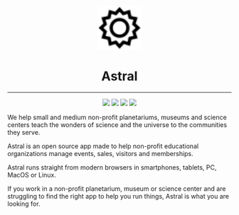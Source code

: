 <p align="center">
  <img src="https://raw.githubusercontent.com/anderfernandes/astral/refs/heads/beta/server/storage/app/public/logo.svg" width="100" />
</p>

<h1 align="center">Astral</h1>

<hr />

<p align="center">
  <img src="https://img.shields.io/badge/version-1.0.0--beta.0-black" />
  <img src="https://img.shields.io/github/issues/anderfernandes/astral" />
  <img src="https://img.shields.io/github/stars/anderfernandes/astral" />
  <img src="https://img.shields.io/github/license/anderfernandes/astral" />
</p>

We help small and medium non-profit planetariums, museums and science centers teach the wonders of science and the universe to the communities they serve.

Astral is an open source app made to help non-profit educational organizations manage events, sales, visitors and memberships.

Astral runs straight from modern browsers in smartphones, tablets, PC, MacOS or Linux.

If you work in a non-profit planetarium, museum or science center and are struggling to find the right app to help you run things, Astral is what you are looking for.